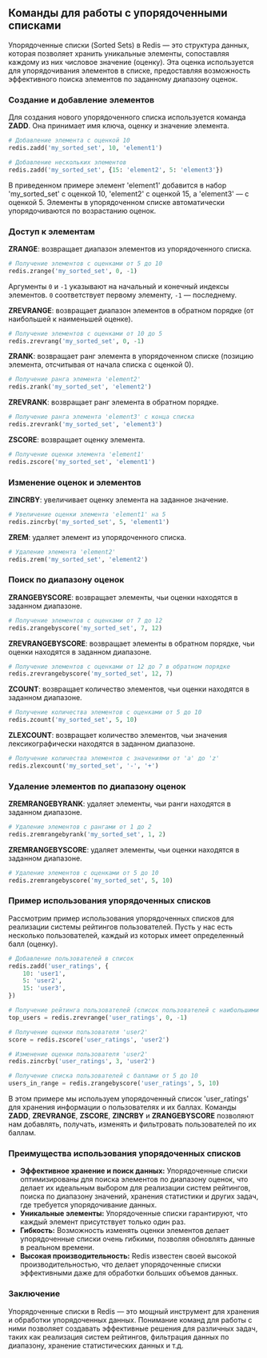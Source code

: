 ## Команды для работы с упорядоченными списками

Упорядоченные списки (Sorted Sets) в Redis — это структура данных, которая позволяет хранить уникальные элементы, сопоставляя каждому из них числовое значение (оценку). Эта оценка используется для упорядочивания элементов в списке, предоставляя возможность эффективного поиска элементов по заданному диапазону оценок.

### Создание и добавление элементов

Для создания нового упорядоченного списка используется команда **ZADD**. Она принимает имя ключа, оценку и значение элемента.

```python
# Добавление элемента с оценкой 10
redis.zadd('my_sorted_set', 10, 'element1')

# Добавление нескольких элементов
redis.zadd('my_sorted_set', {15: 'element2', 5: 'element3'})
```

В приведенном примере элемент 'element1' добавится в набор 'my_sorted_set' с оценкой 10, 'element2' с оценкой 15, а 'element3' — с оценкой 5. Элементы в упорядоченном списке автоматически упорядочиваются по возрастанию оценок.

### Доступ к элементам

**ZRANGE**: возвращает диапазон элементов из упорядоченного списка.

```python
# Получение элементов с оценками от 5 до 10
redis.zrange('my_sorted_set', 0, -1)
```

Аргументы `0` и `-1` указывают на начальный и конечный индексы элементов. `0` соответствует первому элементу, `-1` — последнему.

**ZREVRANGE**: возвращает диапазон элементов в обратном порядке (от наибольшей к наименьшей оценке).

```python
# Получение элементов с оценками от 10 до 5
redis.zrevrang('my_sorted_set', 0, -1)
```

**ZRANK**: возвращает ранг элемента в упорядоченном списке (позицию элемента, отсчитывая от начала списка с оценкой 0).

```python
# Получение ранга элемента 'element2'
redis.zrank('my_sorted_set', 'element2')
```

**ZREVRANK**: возвращает ранг элемента в обратном порядке.

```python
# Получение ранга элемента 'element3' с конца списка
redis.zrevrank('my_sorted_set', 'element3')
```

**ZSCORE**: возвращает оценку элемента.

```python
# Получение оценки элемента 'element1'
redis.zscore('my_sorted_set', 'element1')
```

### Изменение оценок и элементов

**ZINCRBY**: увеличивает оценку элемента на заданное значение.

```python
# Увеличение оценки элемента 'element1' на 5
redis.zincrby('my_sorted_set', 5, 'element1')
```

**ZREM**: удаляет элемент из упорядоченного списка.

```python
# Удаление элемента 'element2'
redis.zrem('my_sorted_set', 'element2')
```

### Поиск по диапазону оценок

**ZRANGEBYSCORE**: возвращает элементы, чьи оценки находятся в заданном диапазоне.

```python
# Получение элементов с оценками от 7 до 12
redis.zrangebyscore('my_sorted_set', 7, 12)
```

**ZREVRANGEBYSCORE**: возвращает элементы в обратном порядке, чьи оценки находятся в заданном диапазоне.

```python
# Получение элементов с оценками от 12 до 7 в обратном порядке
redis.zrevrangebyscore('my_sorted_set', 12, 7)
```

**ZCOUNT**: возвращает количество элементов, чьи оценки находятся в заданном диапазоне.

```python
# Получение количества элементов с оценками от 5 до 10
redis.zcount('my_sorted_set', 5, 10)
```

**ZLEXCOUNT**: возвращает количество элементов, чьи значения лексикографически находятся в заданном диапазоне.

```python
# Получение количества элементов с значениями от 'a' до 'z'
redis.zlexcount('my_sorted_set', '-', '+')
```

### Удаление элементов по диапазону оценок

**ZREMRANGEBYRANK**: удаляет элементы, чьи ранги находятся в заданном диапазоне.

```python
# Удаление элементов с рангами от 1 до 2
redis.zremrangebyrank('my_sorted_set', 1, 2)
```

**ZREMRANGEBYSCORE**: удаляет элементы, чьи оценки находятся в заданном диапазоне.

```python
# Удаление элементов с оценками от 5 до 10
redis.zremrangebyscore('my_sorted_set', 5, 10)
```

### Пример использования упорядоченных списков

Рассмотрим пример использования упорядоченных списков для реализации системы рейтингов пользователей. Пусть у нас есть несколько пользователей, каждый из которых имеет определенный балл (оценку).

```python
# Добавление пользователей в список
redis.zadd('user_ratings', {
    10: 'user1',
    5: 'user2',
    15: 'user3',
})

# Получение рейтинга пользователей (список пользователей с наибольшими баллами)
top_users = redis.zrevrange('user_ratings', 0, -1)

# Получение оценки пользователя 'user2'
score = redis.zscore('user_ratings', 'user2')

# Изменение оценки пользователя 'user2'
redis.zincrby('user_ratings', 3, 'user2')

# Получение списка пользователей с баллами от 5 до 10
users_in_range = redis.zrangebyscore('user_ratings', 5, 10)
```

В этом примере мы используем упорядоченный список 'user_ratings' для хранения информации о пользователях и их баллах. Команды **ZADD**, **ZREVRANGE**, **ZSCORE**, **ZINCRBY** и **ZRANGEBYSCORE** позволяют нам добавлять, получать, изменять и фильтровать пользователей по их баллам.

### Преимущества использования упорядоченных списков

* **Эффективное хранение и поиск данных:** Упорядоченные списки оптимизированы для поиска элементов по диапазону оценок, что делает их идеальным выбором для реализации систем рейтингов, поиска по диапазону значений, хранения статистики и других задач, где требуется упорядочивание данных.
* **Уникальные элементы:** Упорядоченные списки гарантируют, что каждый элемент присутствует только один раз.
* **Гибкость:** Возможность изменять оценки элементов делает упорядоченные списки очень гибкими, позволяя обновлять данные в реальном времени.
* **Высокая производительность:** Redis известен своей высокой производительностью, что делает упорядоченные списки эффективными даже для обработки больших объемов данных.

### Заключение

Упорядоченные списки в Redis — это мощный инструмент для хранения и обработки упорядоченных данных. Понимание команд для работы с ними позволяет создавать эффективные решения для различных задач, таких как реализация систем рейтингов, фильтрация данных по диапазону, хранение статистических данных и т.д.
